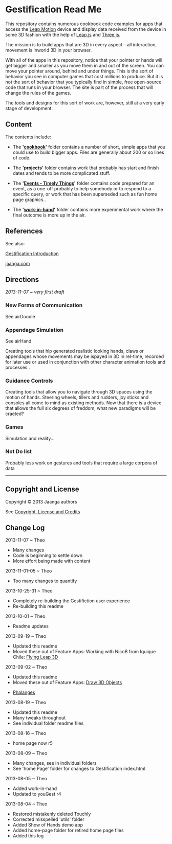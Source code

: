 Gestification Read Me
=====================

This repository contains numerous cookbook code examples for apps that access the [Leap Motion](http://leapmotion.com) device 
and display data received from the device in some 3D fashion with the help of [Leap.js](http://js.leapmotion.com/) and [Three.js](http://threejs.org).

The mission is to build apps that are 3D in every aspect - all interaction, movement is inworld 3D in your browser. 

With all of the apps in this repository, notice that your pointer or hands will get bigger and smaller as you move them in and out of the screen. 
You can move your pointer around, behind and under things. 
This is the sort of behavior you see in computer games that cost millions to produce. 
But it is not the sort of behavior that you typically find in simple, free open-source code that runs in your browser.
The site is part of the process that will change the rules of the games. 

The tools and designs for this sort of work are, however, still at a very early stage of development.

## Content
The contents include:

* The **'[cookbook](https://github.com/jaanga/gestification/tree/gh-pages/cookbook)'** folder contains a number of short, simple apps that you could use to build bigger apps. Files are generally about 200 or so lines of code.

* The **'[projects](https://github.com/jaanga/gestification/tree/gh-pages/projects)'** folder contains work that probably has start and finish dates and tends to be more complicated stuff.

* The **'[Events - Timely Things](https://github.com/jaanga/gestification/tree/gh-pages/events-timely)'** folder contains code prepared for an event, as a one-off probably to help somebody or to respond to a specific query, or work that has been superseded such as fun home page graphics..

* The **'[work-in-hand](https://github.com/jaanga/gestification/tree/gh-pages/work-in-hand)'** folder contains more experimental work where the final outcome is more up in the air.

## References

See also: 

[Gestification Introduction](https://github.com/jaanga/gestification/blob/gh-pages/gestification-introduction.md)

[jaanga.com](http://jaanga.com)


## Directions

_2013-11-07 ~ very first draft_

### New Forms of Communication
See airDoodle

### Appendage Simulation

See airHand

Creating tools that hlp generated realistic looking hands, claws or appendages whose movements may be ispayed in 3D in rel-time, recorded for later use 
or used in conjunction with other character animation tools and processes .

### Guidance Controls
Creating tools that allow you to navigate through 3D spaces using the motion of hands. 
Steering wheels, tillers and rudders, joy sticks and consoles all come to mind as existing methods.
Now that there is a device that allows the full six degrees of freddom, what new paradigms will be craeted?

### Games
Simulation and reality...


### Not Do list
Probably less work on gestures and tools that require a large corpora of data


<!--
If you do not have the Leap Motion device, but you want to see what the demos look like, try this file: <http://jaanga.github.io/gestification/no-leap-view-only.html>


### Featured Apps

Release 7 of the project to build a working, usable skin and bones framework for the Leap Motion device.

[Phalanges](http://jaanga.github.io/gestification/cookbook/phalanges/r7/phalanges.html)

R7 is the first revision that is not that bad.
-->

***


## Copyright and License
Copyright &copy; 2013 Jaanga authors

See [Copyright, License and Credits](https://github.com/jaanga/gestification/blob/gh-pages/copyright-license-credits.md)

<r>

## Change Log

2013-11-07 ~ Theo

* Many changes
* Code is beginning to settle down
* More effort being made with content

2013-11-01-05 ~ Theo

* Too many changes to quantify

2013-10-25-31 ~ Theo  

* Completely re-building the Gestifiction user experience
* Re-building this readme  

2013-10-01 ~ Theo  

* Readme updates  

2013-09-19 ~ Theo  

* Updated this readme
* Moved these out of Feature Apps: Working with NicoB from Iquique Chile: [Flying Leap 3D](https://github.com/jaanga/gestification/tree/gh-pages/projects/flying-leap-3d)

2013-09-02 ~ Theo  

* Updated this readme
* Moved these out of Feature Apps: [Draw 3D Objects](http://jaanga.github.io/gestification/cookbook/draw-3d-objects/r1/draw-3d-objects.html)
- [Phalanges](http://jaanga.github.io/gestification/work-in-hand/phalanges/r3/phalanges.html)

2013-08-19 ~ Theo  

* Updated this readme
* Many tweaks throughout
* See individual folder readme files

2013-08-16 ~ Theo  

* home page now r5

2013-08-09 ~ Theo  

* Many changes, see in individual folders
* See 'home Page' folder for changes to Gestification index.html

2013-08-05 ~ Theo  

* Added work-in-hand
* Updated to youGest r4

2013-08-04 ~ Theo  

* Restored mistakenly deleted Touchly
* Corrected misspelled 'utils' folder
* Added Show of Hands demo app
* Added home-page folder for retired home page files 
* Added this log

